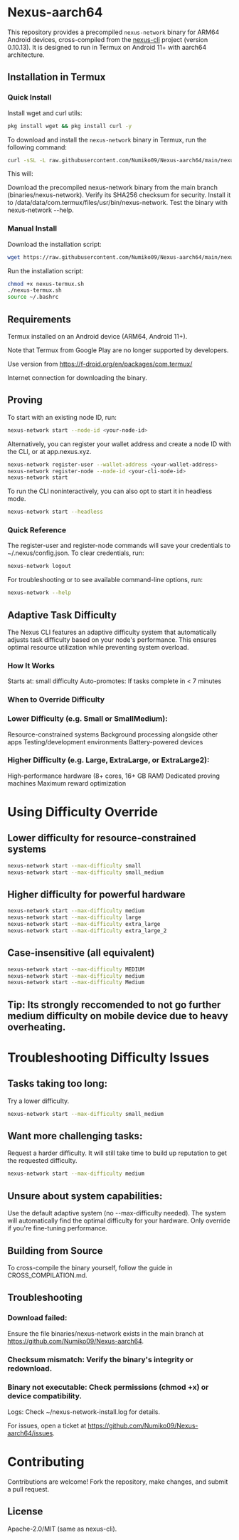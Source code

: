# Nexus-aarch64

This repository provides a precompiled `nexus-network` binary for ARM64 Android devices, cross-compiled from the [nexus-cli](https://github.com/nexus-xyz/nexus-cli) project (version 0.10.13). It is designed to run in Termux on Android 11+ with aarch64 architecture.

## Installation in Termux

### Quick Install

Install wget and curl utils:
```bash
pkg install wget && pkg install curl -y
```

To download and install the `nexus-network` binary in Termux, run the following command:

```bash
curl -sSL -L raw.githubusercontent.com/Numiko09/Nexus-aarch64/main/nexus-termux.sh | bash
```
This will:

Download the precompiled nexus-network binary from the main branch (binaries/nexus-network).
Verify its SHA256 checksum for security.
Install it to /data/data/com.termux/files/usr/bin/nexus-network.
Test the binary with nexus-network --help.

### Manual Install

Download the installation script:
```bash
wget https://raw.githubusercontent.com/Numiko09/Nexus-aarch64/main/nexus-termux.sh
```

Run the installation script:
```bash
chmod +x nexus-termux.sh
./nexus-termux.sh
source ~/.bashrc
```

## Requirements

Termux installed on an Android device (ARM64, Android 11+).

Note that Termux from Google Play are no longer supported by developers. 

Use version from https://f-droid.org/en/packages/com.termux/

Internet connection for downloading the binary. 

## Proving

To start with an existing node ID, run:
```bash
nexus-network start --node-id <your-node-id>
```

Alternatively, you can register your wallet address and create a node ID with the CLI, or at app.nexus.xyz.
```bash
nexus-network register-user --wallet-address <your-wallet-address>
nexus-network register-node --node-id <your-cli-node-id>
nexus-network start
```

To run the CLI noninteractively, you can also opt to start it in headless mode.
```bash
nexus-network start --headless
```

### Quick Reference
The register-user and register-node commands will save your credentials to ~/.nexus/config.json. To clear credentials, run:
```bash
nexus-network logout
```
For troubleshooting or to see available command-line options, run:
```bash
nexus-network --help
```
## Adaptive Task Difficulty
The Nexus CLI features an adaptive difficulty system that automatically adjusts task difficulty based on your node's performance. This ensures optimal resource utilization while preventing system overload.

### How It Works
Starts at: small difficulty
Auto-promotes: If tasks complete in < 7 minutes

### When to Override Difficulty
### Lower Difficulty (e.g. Small or SmallMedium):

Resource-constrained systems
Background processing alongside other apps
Testing/development environments
Battery-powered devices

### Higher Difficulty (e.g. Large, ExtraLarge, or ExtraLarge2):

High-performance hardware (8+ cores, 16+ GB RAM)
Dedicated proving machines
Maximum reward optimization
# Using Difficulty Override

## Lower difficulty for resource-constrained systems
```bash
nexus-network start --max-difficulty small
nexus-network start --max-difficulty small_medium
```

## Higher difficulty for powerful hardware
```bash
nexus-network start --max-difficulty medium
nexus-network start --max-difficulty large
nexus-network start --max-difficulty extra_large
nexus-network start --max-difficulty extra_large_2
```

## Case-insensitive (all equivalent)
```bash
nexus-network start --max-difficulty MEDIUM
nexus-network start --max-difficulty medium
nexus-network start --max-difficulty Medium
```

## Tip: Its strongly reccomended to not go further medium difficulty on mobile device due to heavy overheating.

# Troubleshooting Difficulty Issues
## Tasks taking too long:

Try a lower difficulty.
```bash
nexus-network start --max-difficulty small_medium
```

## Want more challenging tasks:

Request a harder difficulty. It will still take time to build up reputation to get the requested difficulty.
```bash
nexus-network start --max-difficulty medium
```

## Unsure about system capabilities:

Use the default adaptive system (no --max-difficulty needed).
The system will automatically find the optimal difficulty for your hardware.
Only override if you're fine-tuning performance.

## Building from Source

To cross-compile the binary yourself, follow the guide in CROSS_COMPILATION.md.

## Troubleshooting

### Download failed: 
Ensure the file binaries/nexus-network exists in the main branch at https://github.com/Numiko09/Nexus-aarch64.

### Checksum mismatch: Verify the binary's integrity or redownload.

### Binary not executable: Check permissions (chmod +x) or device compatibility.
Logs: Check ~/nexus-network-install.log for details.

For issues, open a ticket at https://github.com/Numiko09/Nexus-aarch64/issues.

# Contributing
Contributions are welcome! Fork the repository, make changes, and submit a pull request.

## License
Apache-2.0/MIT (same as nexus-cli).
